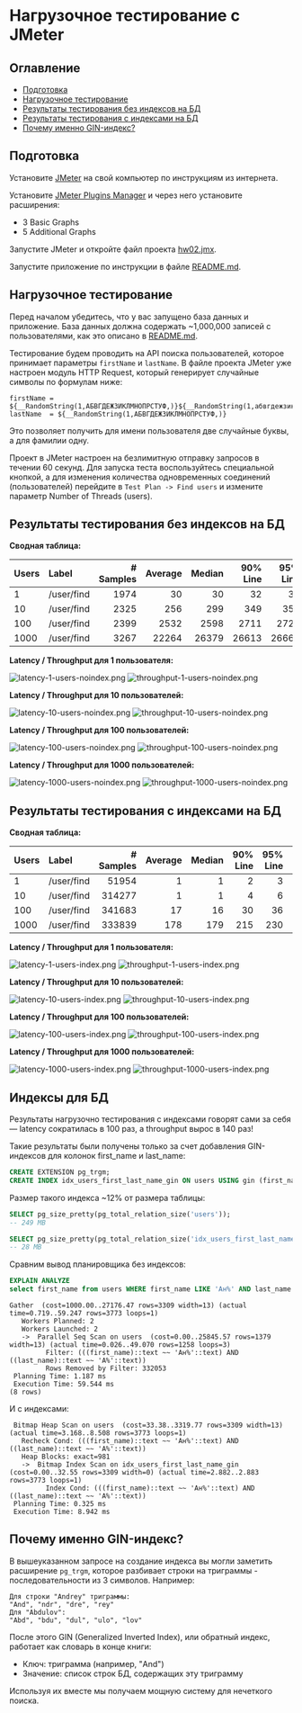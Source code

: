 # Нагрузочное тестирование с JMeter

## Оглавление

- [Подготовка](#подготовка)
- [Нагрузочное тестирование](#нагрузочное-тестирование)
- [Результаты тестирования без индексов на БД](#результаты-тестирования-без-индексов-на-бд)
- [Результаты тестирования с индексами на БД](#результаты-тестирования-с-индексами-на-бд)
- [Почему именно GIN-индекс?](#почему-именно-gin-индекс)

## Подготовка

Установите [JMeter](https://jmeter.apache.org) на свой компьютер по инструкциям из интернета.

Установите [JMeter Plugins Manager](https://jmeter-plugins.org/wiki/PluginsManager/) и через него установите расширения:

- 3 Basic Graphs
- 5 Additional Graphs

Запустите JMeter и откройте файл проекта [hw02.jmx](/test/jmeter/hw02.jmx).

Запустите приложение по инструкции в файле [README.md](../user-service/README.md).

## Нагрузочное тестирование

Перед началом убедитесь, что у вас запущено база данных и приложение. База данных должна содержать ~1,000,000 записей с пользователями, как
это описано в [README.md](../user-service/README.md).

Тестирование будем проводить на API поиска пользователей, которое принимает параметры `firstName` и `lastName`. В файле проекта JMeter уже
настроен модуль HTTP Request, который генерирует случайные символы по формулам ниже:

```
firstName = ${__RandomString(1,АБВГДЕЖЗИКЛМНОПРСТУФ,)}${__RandomString(1,абвгдежзиклмнопрсту,)}
lastName  = ${__RandomString(1,АБВГДЕЖЗИКЛМНОПРСТУФ,)}
```

Это позволяет получить для имени пользователя две случайные буквы, а для фамилии одну.

Проект в JMeter настроен на безлимитную отправку запросов в течении 60 секунд. Для запуска теста воспользуйтесь специальной кнопкой, а для
изменения количества одновременных соединений (пользователей) перейдите в `Test Plan -> Find users` и измените параметр Number of Threads
(users).

## Результаты тестирования без индексов на БД

**Сводная таблица:**

| Users | Label      | # Samples | Average | Median | 90% Line | 95% Line | 99% Line | Min |   Max | Error % | Throughput | Received KB/sec | Sent KB/sec |
|:------|:-----------|----------:|--------:|-------:|---------:|---------:|---------:|----:|------:|--------:|-----------:|----------------:|------------:|
| 1     | /user/find |      1974 |      30 |     30 |       32 |       33 |       37 |  25 |    63 |  0.000% |   32.89781 |          651.13 |        8.80 |
| 10    | /user/find |      2325 |     256 |    299 |      349 |      358 |      372 |  35 |   412 |  0.000% |   38.67716 |          751.30 |       10.35 |
| 100   | /user/find |      2399 |    2532 |   2598 |     2711 |     2729 |     2767 | 147 |  5068 |  0.000% |   38.41289 |          803.49 |       10.28 |
| 1000  | /user/find |      3267 |   22264 |  26379 |    26613 |    26664 |    26736 | 201 | 31737 |  0.000% |   37.79806 |          700.51 |       10.11 |

**Latency / Throughput для 1 пользователя:**

![latency-1-users-noindex.png](img/hw02/1-noindex-latency.png)
![throughput-1-users-noindex.png](img/hw02/1-noindex-throughput.png)

**Latency / Throughput для 10 пользователей:**

![latency-10-users-noindex.png](img/hw02/10-noindex-latency.png)
![throughput-10-users-noindex.png](img/hw02/10-noindex-throughput.png)

**Latency / Throughput для 100 пользователей:**

![latency-100-users-noindex.png](img/hw02/100-noindex-latency.png)
![throughput-100-users-noindex.png](img/hw02/100-noindex-throughput.png)

**Latency / Throughput для 1000 пользователей:**

![latency-1000-users-noindex.png](img/hw02/1000-noindex-latency.png)
![throughput-1000-users-noindex.png](img/hw02/1000-noindex-throughput.png)

## Результаты тестирования с индексами на БД

**Сводная таблица:**

| Users | Label      | # Samples | Average | Median | 90% Line | 95% Line | 99% Line | Min | Max | Error % | Throughput | Received KB/sec | Sent KB/sec |
|:------|:-----------|----------:|--------:|-------:|---------:|---------:|---------:|----:|----:|--------:|-----------:|----------------:|------------:|
| 1     | /user/find |     51954 |       1 |      1 |        2 |        3 |       10 |   0 |  49 |  0.000% |  865.90000 |        17008.12 |      231.70 |
| 10    | /user/find |    314277 |       1 |      1 |        4 |        6 |       15 |   0 |  97 |  0.000% | 5236.37909 |       105495.96 |     1401.14 |
| 100   | /user/find |    341683 |      17 |     16 |       30 |       36 |       53 |   0 | 230 |  0.000% | 5691.58629 |       115344.78 |     1522.94 |
| 1000  | /user/find |    333839 |     178 |    179 |      215 |      230 |      264 |   0 | 487 |  0.000% | 5535.75100 |       110877.99 |     1481.25 |

**Latency / Throughput для 1 пользователя:**

![latency-1-users-index.png](img/hw02/1-index-latency.png)
![throughput-1-users-index.png](img/hw02/1-index-throughput.png)

**Latency / Throughput для 10 пользователей:**

![latency-10-users-index.png](img/hw02/10-index-latency.png)
![throughput-10-users-index.png](img/hw02/10-index-throughput.png)

**Latency / Throughput для 100 пользователей:**

![latency-100-users-index.png](img/hw02/100-index-latency.png)
![throughput-100-users-index.png](img/hw02/100-index-throughput.png)

**Latency / Throughput для 1000 пользователей:**

![latency-1000-users-index.png](img/hw02/1000-index-latency.png)
![throughput-1000-users-index.png](img/hw02/1000-index-throughput.png)

## Индексы для БД

Результаты нагрузочно тестирования с индексами говорят сами за себя — latency сократилась в 100 раз, а throughput вырос в 140 раз!

Такие результаты были получены только за счет добавления GIN-индексов для колонок first_name и last_name:

```sql
CREATE EXTENSION pg_trgm;
CREATE INDEX idx_users_first_last_name_gin ON users USING gin (first_name gin_trgm_ops, last_name gin_trgm_ops);
```

Размер такого индекса ~12% от размера таблицы:

```sql
SELECT pg_size_pretty(pg_total_relation_size('users'));
-- 249 MB

SELECT pg_size_pretty(pg_total_relation_size('idx_users_first_last_name_gin'));
-- 28 MB
```

Сравним вывод планировщика без индексов:

```sql
EXPLAIN ANALYZE
select first_name from users WHERE first_name LIKE 'Ан%' AND last_name LIKE 'А%';
```
```
Gather  (cost=1000.00..27176.47 rows=3309 width=13) (actual time=0.719..59.247 rows=3773 loops=1)
   Workers Planned: 2
   Workers Launched: 2
   ->  Parallel Seq Scan on users  (cost=0.00..25845.57 rows=1379 width=13) (actual time=0.026..49.070 rows=1258 loops=3)
         Filter: (((first_name)::text ~~ 'Ан%'::text) AND ((last_name)::text ~~ 'А%'::text))
         Rows Removed by Filter: 332053
 Planning Time: 1.187 ms
 Execution Time: 59.544 ms
(8 rows)
```

И с индексами:

```
 Bitmap Heap Scan on users  (cost=33.38..3319.77 rows=3309 width=13) (actual time=3.168..8.508 rows=3773 loops=1)
   Recheck Cond: (((first_name)::text ~~ 'Ан%'::text) AND ((last_name)::text ~~ 'А%'::text))
   Heap Blocks: exact=981
   ->  Bitmap Index Scan on idx_users_first_last_name_gin  (cost=0.00..32.55 rows=3309 width=0) (actual time=2.882..2.883 rows=3773 loops=1)
         Index Cond: (((first_name)::text ~~ 'Ан%'::text) AND ((last_name)::text ~~ 'А%'::text))
 Planning Time: 0.325 ms
 Execution Time: 8.942 ms
```

## Почему именно GIN-индекс?

В вышеуказанном запросе на создание индекса вы могли заметить расширение `pg_trgm`, которое разбивает строки на триграммы - 
последовательности из 3 символов. Например:

```
Для строки "Andrey" триграммы:
"And", "ndr", "dre", "rey"
Для "Abdulov":
"Abd", "bdu", "dul", "ulo", "lov"
```

После этого GIN (Generalized Inverted Index), или обратный индекс, работает как словарь в конце книги:

- Ключ: триграмма (например, "And")
- Значение: список строк БД, содержащих эту триграмму

Используя их вместе мы получаем мощную систему для нечеткого поиска.